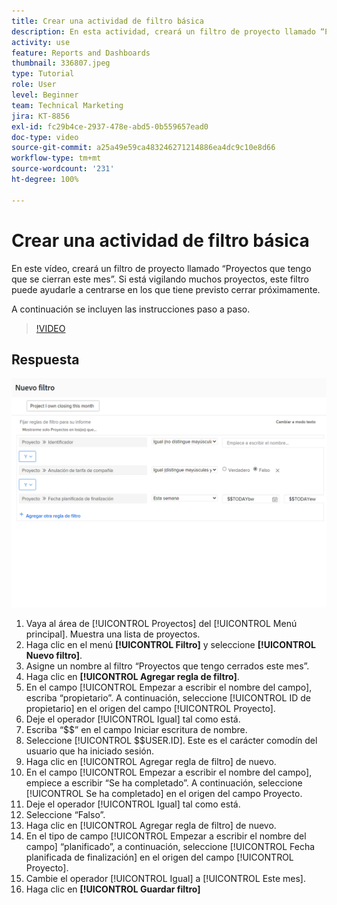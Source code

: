 ```yaml
---
title: Crear una actividad de filtro básica
description: En esta actividad, creará un filtro de proyecto llamado “Proyectos que tengo que se cierran este mes”.
activity: use
feature: Reports and Dashboards
thumbnail: 336807.jpeg
type: Tutorial
role: User
level: Beginner
team: Technical Marketing
jira: KT-8856
exl-id: fc29b4ce-2937-478e-abd5-0b559657ead0
doc-type: video
source-git-commit: a25a49e59ca483246271214886ea4dc9c10e8d66
workflow-type: tm+mt
source-wordcount: '231'
ht-degree: 100%

---
```


# Crear una actividad de filtro básica

En este vídeo, creará un filtro de proyecto llamado “Proyectos que tengo que se cierran este mes”. Si está vigilando muchos proyectos, este filtro puede ayudarle a centrarse en los que tiene previsto cerrar próximamente.

A continuación se incluyen las instrucciones paso a paso.

>[!VIDEO](https://video.tv.adobe.com/v/336807/?quality=12&learn=on)

## Respuesta

![Imagen de la pantalla para crear un nuevo filtro](assets/basic-filter-activity-updated-6-15-21.png)

1. Vaya al área de [!UICONTROL Proyectos] del [!UICONTROL Menú principal]. Muestra una lista de proyectos.
1. Haga clic en el menú **[!UICONTROL Filtro]** y seleccione **[!UICONTROL Nuevo filtro]**.
1. Asigne un nombre al filtro “Proyectos que tengo cerrados este 
mes”.
1. Haga clic en **[!UICONTROL Agregar regla de filtro]**.
1. En el campo [!UICONTROL Empezar a escribir el nombre del campo], escriba “propietario”. A continuación, seleccione [!UICONTROL ID de propietario] en el origen del campo [!UICONTROL Proyecto].
1. Deje el operador [!UICONTROL Igual] tal como está.
1. Escriba “$$” en el campo Iniciar escritura de nombre.
1. Seleccione [!UICONTROL $$USER.ID]. Este es el carácter comodín del usuario que ha iniciado sesión.
1. Haga clic en [!UICONTROL Agregar regla de filtro] de nuevo.
1. En el campo [!UICONTROL Empezar a escribir el nombre del campo], empiece a escribir “Se ha completado”. A continuación, seleccione [!UICONTROL Se ha completado] en el origen del campo Proyecto.
1. Deje el operador [!UICONTROL Igual] tal como está.
1. Seleccione “Falso”.
1. Haga clic en [!UICONTROL Agregar regla de filtro] de nuevo.
1. En el tipo de campo [!UICONTROL Empezar a escribir el nombre del campo] “planificado”, a continuación, seleccione [!UICONTROL Fecha planificada de finalización] en el origen del campo [!UICONTROL Proyecto].
1. Cambie el operador [!UICONTROL Igual] a [!UICONTROL Este mes].
1. Haga clic en **[!UICONTROL Guardar filtro]**
